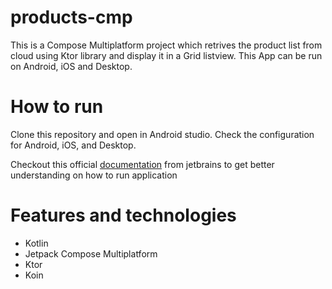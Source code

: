 # products-cmp

This is a Compose Multiplatform project which retrives the product list from cloud using Ktor library and display it in a Grid listview. This App can be run on Android, iOS and Desktop.

# How to run
Clone this repository and open in Android studio. Check the configuration for Android, iOS, and Desktop.

Checkout this official [documentation](https://www.jetbrains.com/help/kotlin-multiplatform-dev/compose-multiplatform-create-first-app.html#run-your-application) from jetbrains to get better understanding on how to run application

# Features and technologies
* Kotlin
* Jetpack Compose Multiplatform
* Ktor
* Koin
